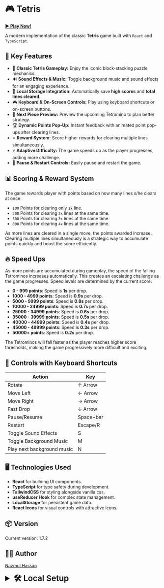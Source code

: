 # 🎮 Tetris

[**▶️ Play Now!**](https://tetris-nhb.vercel.app)

A modern implementation of the classic **Tetris** game built with `React` and `TypeScript`.

## 🚀 **Key Features**

- 🎲 **Classic Tetris Gameplay:** Enjoy the iconic block-stacking puzzle mechanics.  
- 🔊 **Sound Effects & Music:** Toggle background music and sound effects for an engaging experience.  
- 💾 **Local Storage Integration:** Automatically save **high scores** and **total lines cleared**.  
- 🎮 **Keyboard & On-Screen Controls:** Play using keyboard shortcuts or on-screen buttons.  
- 🧩 **Next Piece Preview:** Preview the upcoming Tetromino to plan better strategy.  
- 🏆 **Dynamic Points Pop-Up:** Instant feedback with animated point pop-ups after clearing lines.  
- ⭐ **Reward System:** Score higher rewards for clearing multiple lines simultaneously.  
- ⚡ **Adaptive Difficulty:** The game speeds up as the player progresses, adding more challenge.  
- 🛑 **Pause & Restart Controls:** Easily pause and restart the game.  

## 📊 Scoring & Reward System

The game rewards player with points based on how many lines s/he clears at once:

- `100` Points for clearing only `1x` line.
- `300` Points for clearing `2x` lines at the same time.
- `500` Points for clearing `3x` lines at the same time.
- `800` Points for clearing `4x` lines at the same time.

As more lines are cleared in a single move, the points awarded increase. Clearing multiple lines simultaneously is a strategic way to accumulate points quickly and boost the score efficiently.

## 🔥 Speed Ups

As more points are accumulated during gameplay, the speed of the falling Tetrominos increases automatically. This creates an escalating challenge as the game progresses. Speed levels are determined by the current score:

- **0 - 999 points**: Speed is **1s** per drop.
- **1000 - 4999 points**: Speed is **0.9s** per drop.
- **5000 - 9999 points**: Speed is **0.8s** per drop.
- **10000 - 24999 points**: Speed is **0.7s** per drop.
- **25000 - 34999 points**: Speed is **0.6s** per drop.
- **35000 - 39999 points**: Speed is **0.5s** per drop.
- **40000 - 44999 points**: Speed is **0.4s** per drop.
- **45000 - 49999 points**: Speed is **0.3s** per drop.
- **50000+ points**: Speed is **0.2s** per drop.

The Tetrominos will fall faster as the player reaches higher score thresholds, making the game progressively more difficult and exciting.

## 🎯 **Controls with Keyboard Shortcuts**

| **Action**                 | **Key**   |
|----------------------------|---------  |
| Rotate                     | ↑ Arrow   |
| Move Left                  | ← Arrow   |
| Move Right                 | → Arrow   |
| Fast Drop                  | ↓ Arrow   |
| Pause/Resume               | Space-bar |
| Restart                    | Escape/R  |
| Toggle Sound Effects       | S         |
| Toggle Background Music    | M         |
| Play next background music | N         |

## 🖥️ **Technologies Used**

- **React** for building UI components.  
- **TypeScript** for type safety during development.  
- **TailwindCSS** for styling alongside vanilla css.  
- **useReducer Hook** for complex state management.  
- **LocalStorage** for persistent game data.  
- **React Icons** for visual controls with attractive icons.  

## 📦 Version

Current version: 1.7.2

## 👨‍💻 Author

[Nazmul Hassan](https://nazmul-nhb.vercel.app)

<details>
   <summary
      style="
         font-weight: 600;
         font-size: 26px;
         cursor: pointer;
         color: black;
      "
   >
      🛠️ Local Setup
   </summary>

### Set up the Project Locally

   To set up the project locally, follow these steps:

   1. Clone the repository:

      ```bash
      git clone https://github.com/nazmul-nhb/tetris.git
      ```

   2. Navigate to the project directory:

      ```bash
      cd tetris
      ```

   3. If you are using `npm` `yarn` or any other package manager rather than `pnpm` delete the `pnpm lockfile`:

      ```bash
      rm pnpm-lock.yaml
      ```

   4. Install the dependencies using your preferred package manager:

      **Using pnpm:**

      ```bash
      pnpm install
      ```

      **Using npm:**

      ```bash
      npm install
      ```

      **Using yarn:**

      ```bash
      yarn install
      ```

### Run the Project Locally

   To run the project locally, use the following command:

   **Using pnpm:**

   ```bash
   pnpm dev
   ```

   **Using npm:**

   ```bash
   npm run dev
   ```

   **Using yarn:**

   ```bash
   yarn dev
   ```

   This will start the development server and you can view the application in your browser at `http://localhost:5173` (or the `port` specified in your console).

### Build for Production

   To create a production build, run:

   **Using pnpm:**

   ```bash
   pnpm build
   ```

   **Using npm:**

   ```bash
   npm run build
   ```

   **Using yarn:**

   ```bash
   yarn build
   ```

</details>
